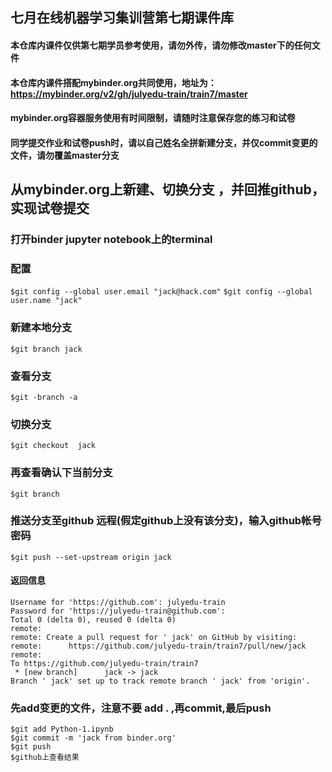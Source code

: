 ## 七月在线机器学习集训营第七期课件库
#### 本仓库内课件仅供第七期学员参考使用，请勿外传，请勿修改master下的任何文件
#### 本仓库内课件搭配mybinder.org共同使用，地址为：https://mybinder.org/v2/gh/julyedu-train/train7/master
#### mybinder.org容器服务使用有时间限制，请随时注意保存您的练习和试卷
#### 同学提交作业和试卷push时，请以自己姓名全拼新建分支，并仅commit变更的文件，请勿覆盖master分支


## 从mybinder.org上新建、切换分支 ，并回推github，实现试卷提交
### 打开binder jupyter notebook上的terminal
### 配置
```$git config --global user.email "jack@hack.com"```
```$git config --global user.name "jack"```
### 新建本地分支
```$git branch jack```
### 查看分支
```$git -branch -a```
### 切换分支
```$git checkout  jack```
### 再查看确认下当前分支
```$git branch```
### 推送分支至github 远程(假定github上没有该分支)，输入github帐号密码
```$git push --set-upstream origin jack```
#### 返回信息
```
Username for 'https://github.com': julyedu-train
Password for 'https://julyedu-train@github.com':
Total 0 (delta 0), reused 0 (delta 0)
remote:
remote: Create a pull request for ' jack' on GitHub by visiting:
remote:      https://github.com/julyedu-train/train7/pull/new/jack
remote:
To https://github.com/julyedu-train/train7
 * [new branch]      jack -> jack
Branch ' jack' set up to track remote branch ' jack' from 'origin'.
```
### 先add变更的文件，注意不要 add . ,再commit,最后push
```
$git add Python-1.ipynb
$git commit -m 'jack from binder.org'
$git push
$github上查看结果
```
